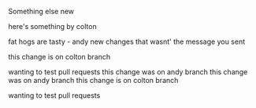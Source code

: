 Something else new

here's something by colton

fat hogs are tasty - andy
new changes that wasnt' the message you sent

this change is on colton branch

wanting to test pull requests
this change was on andy branch
this change was on andy branch
this change is on colton branch

wanting to test pull requests
